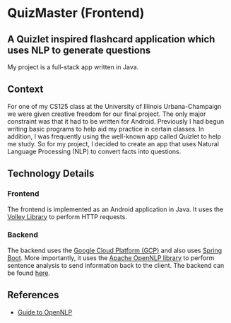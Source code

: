 # QuizMaster (Frontend)

## A Quizlet inspired flashcard application which uses NLP to generate questions
My project is a full-stack app written in Java.

## Context
For one of my CS125 class at the University of Illinois Urbana-Champaign we were given creative freedom for our final project. The only major constraint was that it had to be written for Android. Previously I had begun writing basic programs to help aid my practice in certain classes. In addition, I was frequently using the well-known app called Quizlet to help me study. So for my project, I decided to create an app that uses Natural Language Processing (NLP) to convert facts into questions.

## Technology Details

### Frontend
The frontend is implemented as an Android application in Java. It uses the [Volley Library](https://github.com/google/volley) to perform HTTP requests.

### Backend
The backend uses the [Google Cloud Platform (GCP)](https://cloud.google.com/docs) and also uses [Spring Boot](https://spring.io/projects/spring-boot). More importantly, it uses the [Apache OpenNLP library](https://opennlp.apache.org/) to perform sentence analysis to send information back to the client. The backend can be found [here](https://github.com/LukeAlbarracin/opennlp-java-backend/blob/master/README.md).

## References
- [Guide to OpenNLP](https://www.baeldung.com/apache-open-nlp)
